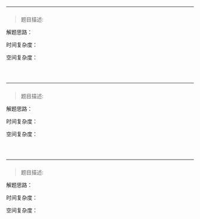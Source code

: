 








---------------------------
##### 
>题目描述:

解题思路：

时间复杂度：

空间复杂度：

```cpp

```

<br>





---------------------------
##### 
>题目描述:

解题思路：

时间复杂度：

空间复杂度：

```cpp

```

<br>





---------------------------
##### 
>题目描述:

解题思路：

时间复杂度：

空间复杂度：

```cpp

```

<br>

